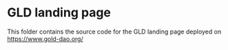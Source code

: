 # GLD landing page

This folder contains the source code for the GLD landing page deployed on https://www.gold-dao.org/
